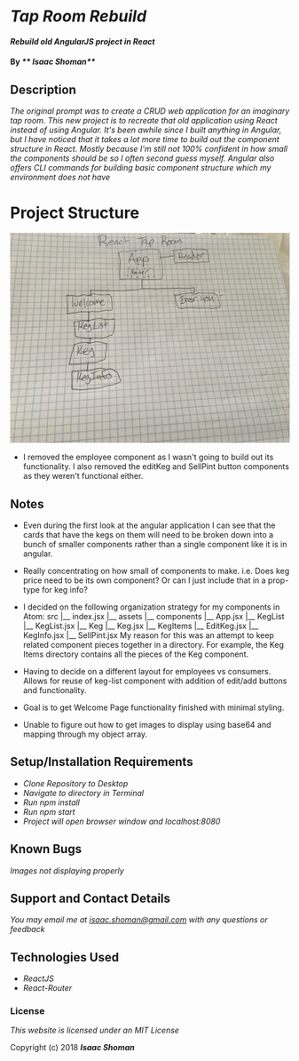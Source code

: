 # _Tap Room Rebuild_

#### _Rebuild old AngularJS project in React_

#### By _** Isaac Shoman**_

## Description

_The original prompt was to create a CRUD web application for an imaginary tap room. This new project is to recreate that old application using React instead of using Angular.  It's been awhile since I built anything in Angular, but I have noticed that it takes a lot more time to build out the component structure in React. Mostly because I'm still not 100% confident in how small the components should be so I often second guess myself. Angular also offers CLI commands for building basic component structure which my environment does not have_

# Project Structure

![alt text](componentTree.jpg)

* I removed the employee component as I wasn't going to build out its functionality. I also removed the editKeg and SellPint button components as they weren't functional either.

## Notes

 * Even during the first look at the angular application I can see that the cards that have the kegs on them will need to be broken down into a bunch of smaller components rather than a single component like it is in angular.
 * Really concentrating on how small of components to make. i.e. Does keg price need to be its own component? Or can I just include that in a prop-type for keg info?
 * I decided on the following organization strategy for my components in Atom:
        src
          |__ index.jsx
          |__ assets
          |__ components
                |__ App.jsx
                |__ KegList
                      |__ KegList.jsx
                      |__ Keg
                          |__ Keg.jsx
                          |__ KegItems
                              |__ EditKeg.jsx
                              |__ KegInfo.jsx
                              |__ SellPint.jsx
    My reason for this was an attempt to keep related component pieces together in a directory. For example, the Keg Items directory contains all the pieces of the Keg component.

 * Having to decide on a different layout for employees vs consumers. Allows for reuse of keg-list component with addition of edit/add buttons and functionality.
 * Goal is to get Welcome Page functionality finished with minimal styling.
 * Unable to figure out how to get images to display using base64 and mapping through my object array.

## Setup/Installation Requirements

* _Clone Repository to Desktop_
* _Navigate to directory in Terminal_
* _Run npm install_
* _Run npm start_
* _Project will open browser window and localhost:8080_

## Known Bugs

_Images not displaying properly_

## Support and Contact Details

_You may email me at isaac.shoman@gmail.com with any questions or feedback_

## Technologies Used

* _ReactJS_
* _React-Router_

### License

*This website is licensed under an MIT License*

Copyright (c) 2018 **_Isaac Shoman_**
